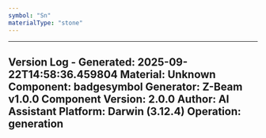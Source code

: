 ```yaml
---
symbol: "Sn"
materialType: "stone"
---
```


---
Version Log - Generated: 2025-09-22T14:58:36.459804
Material: Unknown
Component: badgesymbol
Generator: Z-Beam v1.0.0
Component Version: 2.0.0
Author: AI Assistant
Platform: Darwin (3.12.4)
Operation: generation
---